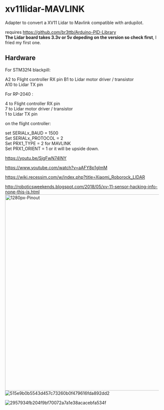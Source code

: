 





# xv11lidar-MAVLINK

Adapter to convert a XV11 Lidar to Mavlink compatible with ardupilot.    

requires https://github.com/br3ttb/Arduino-PID-Library     
**The Lidar board takes 3.3v or 5v depeding on the version so check first**, I fried my first one.    

## Hardware 

For STM32f4 blackpill:

A2 to Flight controller RX pin
B1 to Lidar motor driver / transistor   
A10 to Lidar TX pin 

For RP-2040 :

4 to Flight controller RX pin     
7 to Lidar motor driver / transistor   
1 to Lidar TX pin    
       
       
on the flight controller:

set SERIALx_BAUD         = 1500    
Set SERIALx_PROTOCOL     = 2     
Set PRX1_TYPE            = 2 for MAVLINK            
Set PRX1_ORIENT          = 1 or it will be upside down.

https://youtu.be/SjgFwN74lNY

https://www.youtube.com/watch?v=aAFY8p1glmM


https://wiki.recessim.com/w/index.php?title=Xiaomi_Roborock_LIDAR


http://roboticsweekends.blogspot.com/2018/05/xv-11-sensor-hacking-info-none-this-is.html
<img width="640" alt="1280px-Pinout" src="https://github.com/geofrancis/xv11lidar-MAVLINK/assets/5570278/6802f6b8-282d-441b-8cfe-17312df8e5ca">
![515e9b0b5543d457c73260b0f479616fda892dd2](https://github.com/geofrancis/xv11lidar-MAVLINK/assets/5570278/d950ff4e-e0f4-4bde-94fc-9804446b995f)

![2957934fb204f9bf70072a7a1e38acacebfa534f](https://github.com/geofrancis/xv11lidar-MAVLINK/assets/5570278/8ada8f21-1385-4306-b6bb-5f9f68f1df73)
